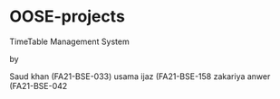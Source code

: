 # OOSE-projects
TimeTable Management System 

by 

Saud khan (FA21-BSE-033)
usama ijaz (FA21-BSE-158
zakariya anwer (FA21-BSE-042
